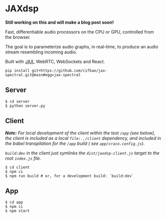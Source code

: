 # JAXdsp

**Still working on this and will make a blog post soon!**

Fast, differentiable audio processors on the CPU or GPU, controlled from the browser.

The goal is to parameterize audio graphs, in real-time, to produce an audio stream resembling incoming audio.

Built with [JAX](https://github.com/google/jax), WebRTC, WebSockets and React.

```shell
pip install git+https://github.com/cifkao/jax-spectral.git@main#egg=jax-spectral
```

## Server

```shell
$ cd server
$ python server.py
```

## Client

_**Note:** For local development of the client within the test `/app` (see below), the client is included as a
local `file:../client` dependency, and included in the babel transpilation for the `/app` build (
see `app/craco.config.js`)._

_`build:dev` in the client just symlinks the `dist/jaxdsp-client.js` target to the root `index.js` file._

```shell
$ cd client
$ npm ci
$ npm run build # or, for a development build: `build:dev`
```

## App

```shell
$ cd app
$ npm ci
$ npm start
```
